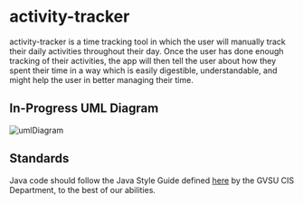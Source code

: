 # activity-tracker

activity-tracker is a time tracking tool in which the user will manually track their daily activities throughout their day. Once the user has done enough tracking of their activities, the app will then tell the user about how they spent their time in a way which is easily digestible, understandable, and might help the user in better managing their time.

## In-Progress UML Diagram
![umlDiagram](https://user-images.githubusercontent.com/45302428/98200808-64671080-1efc-11eb-8518-3de085d5aa3d.png)

## Standards
Java code should follow the Java Style Guide defined [here](https://www.cis.gvsu.edu/java-coding-style-guide/) by the GVSU CIS Department, to the best of our abilities.
